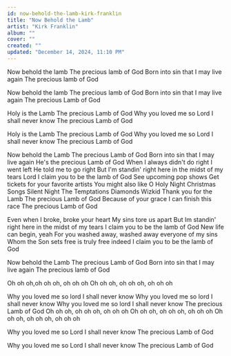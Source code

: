 ```yaml
---
id: now-behold-the-lamb-kirk-franklin
title: "Now Behold the Lamb"
artist: "Kirk Franklin"
album: ""
cover: ""
created: ""
updated: "December 14, 2024, 11:10 PM"
---
```


Now behold the lamb
The precious lamb of God
Born into sin that I may live again
The precious lamb of God

Now behold the lamb
The precious lamb of God
Born into sin that I may live again
The precious Lamb of God

Holy is the Lamb
The precious Lamb of God
Why you loved me so Lord I shall never know
The precious Lamb of God

Holy is the Lamb
The precious Lamb of God
Why you loved me so Lord I shall never know
The precious Lamb of God

Now behold the Lamb
The precious Lamb of God
Born into sin that I may live again
He's the precious Lamb of God
When I always didn't do right
I went left
He told me to go right
But I'm standin' right here in the midst of my tears
Lord I claim you to be the lamb of God
See upcoming pop shows
Get tickets for your favorite artists
You might also like
O Holy Night
Christmas Songs
Silent Night
The Temptations
Diamonds
Wizkid
Thank you for the Lamb
The precious Lamb of God
Because of your grace I can finish this race
The precious Lamb of God

Even when I broke, broke your heart
My sins tore us apart
But Im standin' right here in the midst of my tears
I claim you to be the lamb of God
New life can begin, yeah
For you washed away, washed away everyone of my sins
Whom the Son sets free is truly free indeed
I claim you to be the lamb of God

Now behold the Lamb
The precious Lamb of God
Born into sin that I may live again
The precious lamb of God

Oh oh oh,oh oh oh, oh oh oh
Oh oh oh, oh oh oh, oh oh oh

Why you loved me so lord I shall never know
Why you loved me so lord I shall never know
Why you loved me so lord I shall never know
The precious Lamb of God
Oh oh oh, oh oh oh, oh oh oh
Oh oh oh, oh oh oh, oh oh oh
Oh oh oh, oh oh oh, oh oh oh

Why you loved me so Lord I shall never know
The precious Lamb of God

Why you loved me so Lord I shall never know
The precious Lamb of God